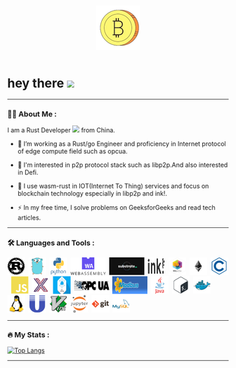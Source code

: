 <!-- ### Hi there 👋 -->

<!--
**hongda3141/hongda3141** is a ✨ _special_ ✨ repository because its `README.md` (this file) appears on your GitHub profile.

Here are some ideas to get you started:

- 🔭 I’m currently working on ...
- 🌱 I’m currently learning ...
- 👯 I’m looking to collaborate on ...
- 🤔 I’m looking for help with ...
- 💬 Ask me about ...
- 📫 How to reach me: ...
- 😄 Pronouns: ...
- ⚡ Fun fact: ...
-->
<div id="header" align="center">
  <!-- <img src="https://media.giphy.com/media/M9gbBd9nbDrOTu1Mqx/giphy.gif" width="100"/> -->
  <!-- <img src="toolpicture/sub.gif" width="100"/> -->
  <img src="backup/200w.webp" width="100"/>
  
</div>
<!-- <div id="badges">
  <a href="your-linkedin-URL">
    <img src="https://img.shields.io/badge/LinkedIn-blue?style=for-the-badge&logo=linkedin&logoColor=white" alt="LinkedIn Badge"/>
  </a>
  <a href="your-youtube-URL">
    <img src="https://img.shields.io/badge/YouTube-red?style=for-the-badge&logo=youtube&logoColor=white" alt="Youtube Badge"/>
  </a>
  <a href="your-twitter-URL">
    <img src="https://img.shields.io/badge/Twitter-blue?style=for-the-badge&logo=twitter&logoColor=white" alt="Twitter Badge"/>
  </a>
</div> -->
<img src="https://komarev.com/ghpvc/?username=hongda3141&style=flat-square&color=blue" alt=""/>
<h1>
  hey there
  <img src="https://media.giphy.com/media/hvRJCLFzcasrR4ia7z/giphy.gif" width="30px"/>
</h1>





---

### :technologist: About Me :

I am a Rust Developer <img src="https://media.giphy.com/media/WUlplcMpOCEmTGBtBW/giphy.gif" width="30"> from China.

- :telescope: I’m working as a Rust/go Engineer and proficiency in Internet protocol of edge compute field such as opcua.

- :seedling: I'm interested in p2p protocol stack such as libp2p.And also interested in Defi.

- :microscope: I use wasm-rust in IOT(Internet To Thing) services and focus on blockchain technology especially in libp2p and ink!.

- :zap: In my free time, I solve problems on GeeksforGeeks and read tech articles.

<!-- - :ghost: have a rest: [![Github Badge](https://github.com/devicons/devicon/blob/master/icons/github/github-original-wordmark.svg)](https://hongda3141.github.io/) -->
<!-- - :ghost: [here is a wasm game!](https://hongda3141.github.io/) -->


---

### :hammer_and_wrench: Languages and Tools :

<div>
  <img src="https://github.com/devicons/devicon/blob/master/icons/rust/rust-plain.svg" title="Rust" alt="Rust" width="40" height="40"/>&nbsp;
  <img src="https://github.com/devicons/devicon/blob/master/icons/go/go-original.svg" title="Golang" alt="Golang" width="40" height="40"/>&nbsp; 
  <img src="https://github.com/devicons/devicon/blob/master/icons/python/python-original-wordmark.svg" title="Python" alt="Python" width="40" height="40"/>&nbsp;  
  <img src="toolpicture/webassembly.png" title="WASM" alt="WASM" width="80" height="40"/>&nbsp; 
  <img src="toolpicture/sub.png" title="Substrate" alt="Substrate" width="80" height="40"/>&nbsp; 
  <img src="toolpicture/ink-logo-glow.svg" title="ink!" alt="ink!" width="40" height="40"/>&nbsp; 
  <img src="toolpicture/libp2p-logo.png" title="libp2p" alt="libp2p" width="40" height="40"/>&nbsp; 
  <img src="toolpicture/solidity.png" title="Solidity" alt="Solidity" width="40" height="40"/>&nbsp;
  <img src="https://github.com/devicons/devicon/blob/master/icons/c/c-line.svg" title="C" alt="C" width="40" height="40"/>&nbsp; 
  <img src="toolpicture/javascript-plain.svg" title="JavaScript" alt="JavaScript" width="40" height="40"/>&nbsp; 
  <img src="toolpicture/edgexfoundry.png!avatar100" title="EdgeXFoundry" alt="EdgeXFoundry" width="40" height="40"/>&nbsp; 
  <img src="toolpicture/edge-compute.jpeg" title="EdgeCompute" alt="EdgeCompute" width="40" height="40"/>&nbsp; 
  <img src="toolpicture/opcua.jpeg" title="Opcua" alt="Opcua" width="80" height="40"/>&nbsp; 
  <img src="toolpicture/modbus.jpg" title="Modbus" alt="Modbus" width="80" height="40"/>&nbsp; 
  <img src="https://github.com/devicons/devicon/blob/master/icons/java/java-original-wordmark.svg" title="Java" alt="Java" width="40" height="40"/>&nbsp;
  <img src="https://github.com/devicons/devicon/blob/master/icons/bash/bash-plain.svg" title="bash" alt="bash" width="40" height="40"/>&nbsp; 
  <img src="https://github.com/devicons/devicon/blob/master/icons/docker/docker-original.svg" title="docker" alt="docker" width="40" height="40"/>&nbsp; 
  <img src="https://github.com/devicons/devicon/blob/master/icons/linux/linux-original.svg" title="linux" alt="linux" width="40" height="40"/>&nbsp; 
  <img src="https://github.com/devicons/devicon/blob/master/icons/unix/unix-original.svg" title="unix" alt="unix" width="40" height="40"/>&nbsp; 
  <img src="https://github.com/devicons/devicon/blob/master/icons/vim/vim-original.svg" title="Vim" alt="Vim" width="40" height="40"/>&nbsp; 
  <img src="https://github.com/devicons/devicon/blob/master/icons/jupyter/jupyter-original-wordmark.svg" title="jupyter" alt="jupyter" width="40" height="40"/>&nbsp;
  <img src="https://github.com/devicons/devicon/blob/master/icons/git/git-original-wordmark.svg" title="Git" alt="Git" width="40" height="40"/>&nbsp;
  <!-- <img src="https://github.com/devicons/devicon/blob/master/icons/github/github-original-wordmark.svg" title="Github" alt="Github" width="40" height="40"/>&nbsp;  -->
  <img src="https://github.com/devicons/devicon/blob/master/icons/mysql/mysql-original-wordmark.svg" title="MySQL"  alt="MySQL" width="40" height="40"/>
</div>

---

### :fire: My Stats :

<!-- [![GitHub Streak](http://github-readme-streak-stats.herokuapp.com?user=hongda3141&theme=dark&background=000000)](https://git.io/streak-stats) -->


<!-- [![Top Langs](https://github-readme-stats.vercel.app/api/top-langs/?username=hongda3141)](https://github.com/anuraghazra/github-readme-stats) -->

[![Top Langs](https://github-readme-stats.vercel.app/api/top-langs/?username=hongda3141&layout=compact&theme=vision-friendly-dark)](https://github.com/anuraghazra/github-readme-stats)


---

<!-- ### :writing_hand: Blog Posts : -->

<!-- he workflow will replace the comment below with the list of published blog posts -->
<!-- BLOG-POST-LIST:START -->
<!-- BLOG-POST-LIST:END -->


<!-- 
<div>
  <img src="toolpicture/rust-plain.svg" title="Rust" alt="Rust" width="40" height="40"/>&nbsp;
  <img src="toolpicture/go-original.svg" title="Golang" alt="Golang" width="40" height="40"/>&nbsp; 
  <img src="toolpicture/python-original-wordmark.svg" title="Python" alt="Python" width="40" height="40"/>&nbsp;  
  <img src="toolpicture/c-line.svg" title="C" alt="C" width="40" height="40"/>&nbsp; 
  <img src="toolpicture/javascript-plain.svg" title="js" alt="js" width="40" height="40"/>&nbsp; 
  <img src="./toolpicture/java-original.svg" title="Java" alt="Java" width="40" height="40"/>&nbsp;
  <img src="toolpicture/bash-original.svg" title="bash" alt="bash" width="40" height="40"/>&nbsp; 
  <img src="toolpicture/docker-plain.svg" title="docker" alt="docker" width="40" height="40"/>&nbsp; 
  <img src="toolpicture/linux-original.svg" title="linux" alt="linux" width="40" height="40"/>&nbsp; 
  <img src="toolpicture/unix-original.svg" title="unix" alt="unix" width="40" height="40"/>&nbsp; <img src="toolpicture/vim-original.svg" title="vim" alt="vim" width="40" height="40"/>&nbsp; 
  <img src="toolpicture/embeddedc-original.svg" title="embeddecode" alt="embeddecode" width="40" height="40"/>&nbsp; 
  <img src="toolpicture/centos-original.svg" title="centos" alt="centos" width="40" height="40"/>&nbsp;
  <img src="toolpicture/jupyter-original-wordmark.svg" title="jupyter" alt="jupyter" width="40" height="40"/>&nbsp;
  <img src="toolpicture/git-original-wordmark.svg" title="git" alt="git" width="40" height="40"/>&nbsp;
  <img src="toolpicture/github-original-wordmark.svg" title="github" alt="github" width="40" height="40"/>&nbsp; 
  <img src="./toolpicture/mysql-original-wordmark.svg" title="MySQL"  alt="MySQL" width="40" height="40"/>
</div> -->
